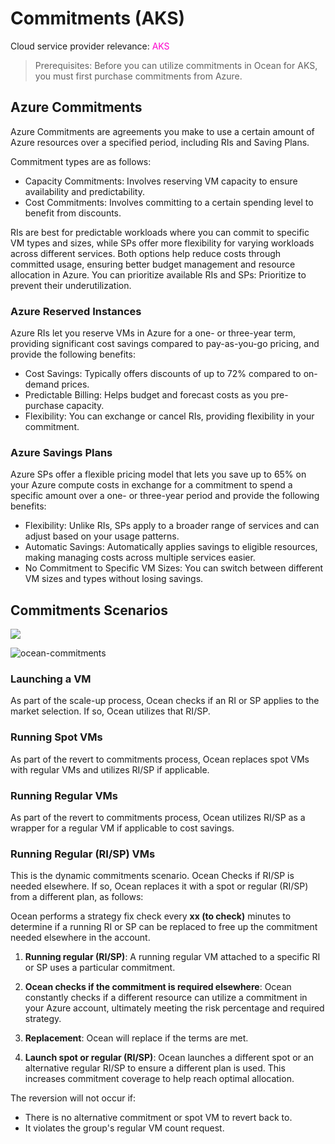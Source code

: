 <meta name="robots" content="noindex">

# Commitments (AKS)

Cloud service provider relevance: <font color="#FC01CC">AKS</font>

>Prerequisites: Before you can utilize commitments in Ocean for AKS, you must first purchase commitments from Azure.

##  Azure Commitments

Azure Commitments are agreements you make to use a certain amount of Azure resources over a specified period, including RIs and Saving Plans.

Commitment types are as follows:

*  Capacity Commitments: Involves reserving VM capacity to ensure availability and predictability.
*  Cost Commitments: Involves committing to a certain spending level to benefit from discounts.

RIs are best for predictable workloads where you can commit to specific VM types and sizes, while SPs offer more flexibility for varying workloads across different services. Both options help reduce costs through committed usage, ensuring better budget management and resource allocation in Azure. 
You can prioritize available RIs and SPs: Prioritize to prevent their underutilization.

###  Azure Reserved Instances

Azure RIs let you reserve VMs in Azure for a one- or three-year term, providing significant cost savings compared to pay-as-you-go pricing, and provide the following benefits:

*  Cost Savings: Typically offers discounts of up to 72% compared to on-demand prices.
*  Predictable Billing: Helps budget and forecast costs as you pre-purchase capacity.
*  Flexibility: You can exchange or cancel RIs, providing flexibility in your commitment.

###  Azure Savings Plans

Azure SPs offer a flexible pricing model that lets you save up to 65% on your Azure compute costs in exchange for a commitment to spend a specific amount over a one- or three-year period and provide the following benefits:

*  Flexibility: Unlike RIs, SPs apply to a broader range of services and can adjust based on your usage patterns.
*  Automatic Savings: Automatically applies savings to eligible resources, making managing costs across multiple services easier.
*  No Commitment to Specific VM Sizes: You can switch between different VM sizes and types without losing savings.


## Commitments Scenarios

<img src="https://docs.spot.io//ocean/_media/ocean-commitments.png" />

![ocean-commitments](https://github.com/user-attachments/assets/0bffd078-f98c-4a03-ba73-9dcafd7e9891)


###  Launching a VM

As part of the scale-up process, Ocean checks if an RI or SP applies to the market selection. If so, Ocean utilizes that RI/SP.

###  Running Spot VMs

As part of the revert to commitments process, Ocean replaces spot VMs with regular VMs and utilizes RI/SP if applicable.

###  Running Regular VMs

As part of the revert to commitments process, Ocean utilizes RI/SP as a wrapper for a regular VM if applicable to cost savings.

###  Running Regular (RI/SP) VMs

This is the dynamic commitments scenario. Ocean Checks if RI/SP is needed elsewhere. If so, Ocean replaces it with a spot or regular (RI/SP) from a different plan, as follows:

Ocean performs a strategy fix check every **xx (to check)** minutes to determine if a running RI or SP can be replaced to free up the commitment needed elsewhere in the account. 

1. **Running regular (RI/SP)**: A running regular VM attached to a specific RI or SP uses a particular commitment. 

2. **Ocean checks if the commitment is required elsewhere**: Ocean constantly checks if a different resource can utilize a commitment in your Azure account, ultimately meeting the risk percentage and required strategy.

3. **Replacement**: Ocean will replace if the terms are met.

4. **Launch spot or regular (RI/SP)**: Ocean launches a different spot or an alternative regular RI/SP to ensure a different plan is used. This increases commitment coverage to help reach optimal allocation.

The reversion will not occur if:

* There is no alternative commitment or spot VM to revert back to. 
* It violates the group's regular VM count request. 

